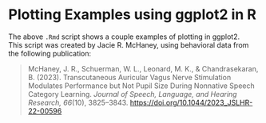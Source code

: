 # Plotting Examples using ggplot2 in R

The above `.Rmd` script shows a couple examples of plotting in ggplot2.
<br>
This script was created by Jacie R. McHaney, using behavioral data from the following publication:

>McHaney, J. R., Schuerman, W. L., Leonard, M. K., & Chandrasekaran, B. (2023). Transcutaneous Auricular Vagus Nerve Stimulation Modulates Performance but Not Pupil Size During Nonnative Speech Category Learning. *Journal of Speech, Language, and Hearing Research, 66*(10), 3825–3843. https://doi.org/10.1044/2023_JSLHR-22-00596
